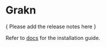 # Grakn

{ Please add the release notes here }

Refer to [docs](http://dev.grakn.ai/docs/running-grakn/install-and-run) for the installation guide.